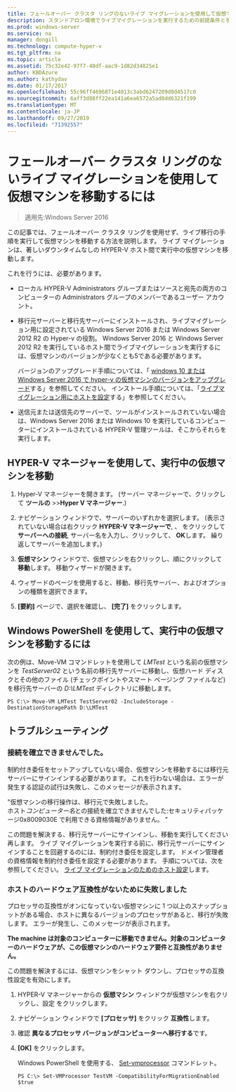 ```yaml
---
title: フェールオーバー クラスタ リングのないライブ マイグレーションを使用して仮想マシンを移動するには
description: スタンドアロン環境でライブマイグレーションを実行するための前提条件と手順について説明します。
ms.prod: windows-server
ms.service: na
manager: dongill
ms.technology: compute-hyper-v
ms.tgt_pltfrm: na
ms.topic: article
ms.assetid: 75c32e42-97f7-48df-aac9-1d82d34825e1
author: KBDAzure
ms.author: kathydav
ms.date: 01/17/2017
ms.openlocfilehash: 55c96ff4696871e4013c3abd6247209d0d4517c0
ms.sourcegitcommit: 6aff3d88ff22ea141a6ea6572a5ad8dd6321f199
ms.translationtype: MT
ms.contentlocale: ja-JP
ms.lasthandoff: 09/27/2019
ms.locfileid: "71392557"
---
```

# <a name="use-live-migration-without-failover-clustering-to-move-a-virtual-machine"></a>フェールオーバー クラスタ リングのないライブ マイグレーションを使用して仮想マシンを移動するには

>適用先:Windows Server 2016

この記事では、フェールオーバー クラスタ リングを使用せず、ライブ移行の手順を実行して仮想マシンを移動する方法を説明します。 ライブ マイグレーションは、著しいダウンタイムなしの HYPER-V ホスト間で実行中の仮想マシンを移動します。   
  
これを行うには、必要があります。   

- ローカル HYPER-V Administrators グループまたはソースと宛先の両方のコンピューターの Administrators グループのメンバーであるユーザー アカウント。 
  
- 移行元サーバーと移行先サーバーにインストールされ、ライブマイグレーション用に設定されている Windows Server 2016 または Windows Server 2012 R2 の Hyper-v の役割。 Windows Server 2016 と Windows Server 2012 R2 を実行しているホスト間でライブマイグレーションを実行するには、仮想マシンのバージョンが少なくとも5である必要があります。

    バージョンのアップグレード手順については、「 [windows 10 または Windows Server 2016 で hyper-v の仮想マシンのバージョンをアップグレード](../deploy/Upgrade-virtual-machine-version-in-Hyper-V-on-Windows-or-Windows-Server.md)する」を参照してください。 インストール手順については、「[ライブマイグレーション用にホストを設定](../deploy/Set-up-hosts-for-live-migration-without-Failover-Clustering.md)する」を参照してください。

- 送信元または送信先のサーバーで、ツールがインストールされていない場合は、Windows Server 2016 または Windows 10 を実行しているコンピューターにインストールされている HYPER-V 管理ツールは、そこからそれらを実行します。  
   
## <a name="use-hyper-v-manager-to-move-a-running-virtual-machine"></a>HYPER-V マネージャーを使用して、実行中の仮想マシンを移動  
  
1.  Hyper-V マネージャーを開きます。 (サーバー マネージャーで、クリックして **ツールの** >>**Hyper V マネージャー**.)  
  
2.  ナビゲーション ウィンドウで、サーバーのいずれかを選択します。 (表示されていない場合は右クリック **HYPER-V マネージャーで**, 、 をクリックして **サーバーへの接続**, サーバー名を入力し、クリックして、 **OK**します。 繰り返してサーバーを追加します。)  
  
3.  **仮想マシン**  ウィンドウで、仮想マシンを右クリックし、順にクリックして **移動**します。 移動ウィザードが開きます。 
  
4.  ウィザードのページを使用すると、移動、移行先サーバー、およびオプションの種類を選択できます。
  
5.  **[要約]** ページで、選択を確認し、 **[完了]** をクリックします。  

## <a name="use-windows-powershell-to-move-a-running-virtual-machine"></a>Windows PowerShell を使用して、実行中の仮想マシンを移動するには
  
次の例は、Move-VM コマンドレットを使用して *LMTest* という名前の仮想マシンを *TestServer02* という名前の移行先サーバーに移動し、仮想ハード ディスクとその他のファイル (チェックポイントやスマート ページング ファイルなど) を移行先サーバーの *D:\LMTest* ディレクトリに移動します。  
  
```  
PS C:\> Move-VM LMTest TestServer02 -IncludeStorage -DestinationStoragePath D:\LMTest  
```  
  
## <a name="troubleshooting"></a>トラブルシューティング

### <a name="failed-to-establish-a-connection"></a>接続を確立できませんでした。 

制約付き委任をセットアップしていない場合、仮想マシンを移動するには移行元サーバーにサインインする必要があります。 これを行わない場合は、エラーが発生する認証の試行は失敗し、このメッセージが表示されます。  
  
"仮想マシンの移行操作は、移行元で失敗しました。  
ホスト*コンピューター名*との接続を確立できませんでした:セキュリティパッケージ0x8009030E で利用できる資格情報がありません。 "
  
 この問題を解決する、移行元サーバーにサインインし、移動を実行してください再します。 ライブ マイグレーションを実行する前に、移行元サーバーにサインインすることを回避するのには、制約付き委任を設定します。 ドメイン管理者の資格情報を制約付き委任を設定する必要があります。 手順については、次を参照してください。 [ライブ マイグレーションのためのホスト設定](../deploy/Set-up-hosts-for-live-migration-without-Failover-Clustering.md)します。 
 
 ### <a name="failed-because-the-host-hardware-isnt-compatible"></a>ホストのハードウェア互換性がないために失敗しました
 
 プロセッサの互換性がオンになっていない仮想マシンに 1 つ以上のスナップショットがある場合、ホストに異なるバージョンのプロセッサがあると、移行が失敗します。 エラーが発生し、このメッセージが表示されます。
 
**The machine は対象のコンピューターに移動できません。対象のコンピューターのハードウェアが、この仮想マシンのハードウェア要件と互換性がありません。**
 
 この問題を解決するには、仮想マシンをシャット ダウンし、プロセッサの互換性設定を有効にします。
 
1. HYPER-V マネージャーからの **仮想マシン**  ウィンドウが仮想マシンを右クリックし、設定 をクリックします。
2. ナビゲーション ウィンドウで **[プロセッサ]** をクリック **互換性**します。
3. 確認 **異なるプロセッサ バージョンがコンピューターへ移行する**です。
4. **[OK]** をクリックします。
 
   Windows PowerShell を使用する、 [Set-vmprocessor](https://technet.microsoft.com/library/hh848533.aspx) コマンドレット。
 
   ```
   PS C:\> Set-VMProcessor TestVM -CompatibilityForMigrationEnabled $true
   ```
